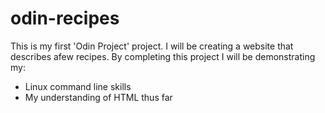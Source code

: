 # odin-recipes

This is my first 'Odin Project' project.
I will be creating a website that describes afew recipes.
By completing this project I will be demonstrating my:
+ Linux command line skills
+ My understanding of HTML thus far
